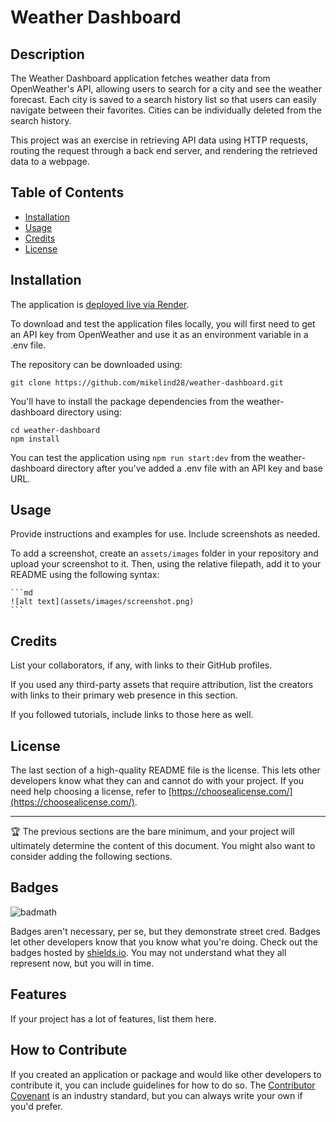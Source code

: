 # Weather Dashboard

## Description

The Weather Dashboard application fetches weather data from OpenWeather's API, allowing users to search for a city and see the weather forecast. Each city is saved to a search history list so that users can easily navigate between their favorites. Cities can be individually deleted from the search history. 

This project was an exercise in retrieving API data using HTTP requests, routing the request through a back end server, and rendering the retrieved data to a webpage. 

## Table of Contents

- [Installation](#installation)
- [Usage](#usage)
- [Credits](#credits)
- [License](#license)

## Installation

The application is [deployed live via Render](https://weather-dashboard-yntg.onrender.com/). 

To download and test the application files locally, you will first need to get an API key from OpenWeather and use it as an environment variable in a .env file. 

The repository can be downloaded using:

```
git clone https://github.com/mikelind28/weather-dashboard.git
```

You'll have to install the package dependencies from the weather-dashboard directory using:

```
cd weather-dashboard
npm install
```

You can test the application using ```npm run start:dev``` from the weather-dashboard directory after you've added a .env file with an API key and base URL. 

## Usage

Provide instructions and examples for use. Include screenshots as needed.

To add a screenshot, create an `assets/images` folder in your repository and upload your screenshot to it. Then, using the relative filepath, add it to your README using the following syntax:

    ```md
    ![alt text](assets/images/screenshot.png)
    ```

## Credits

List your collaborators, if any, with links to their GitHub profiles.

If you used any third-party assets that require attribution, list the creators with links to their primary web presence in this section.

If you followed tutorials, include links to those here as well.

## License

The last section of a high-quality README file is the license. This lets other developers know what they can and cannot do with your project. If you need help choosing a license, refer to [https://choosealicense.com/](https://choosealicense.com/).

---

🏆 The previous sections are the bare minimum, and your project will ultimately determine the content of this document. You might also want to consider adding the following sections.

## Badges

![badmath](https://img.shields.io/github/languages/top/lernantino/badmath)

Badges aren't necessary, per se, but they demonstrate street cred. Badges let other developers know that you know what you're doing. Check out the badges hosted by [shields.io](https://shields.io/). You may not understand what they all represent now, but you will in time.

## Features

If your project has a lot of features, list them here.

## How to Contribute

If you created an application or package and would like other developers to contribute it, you can include guidelines for how to do so. The [Contributor Covenant](https://www.contributor-covenant.org/) is an industry standard, but you can always write your own if you'd prefer.
